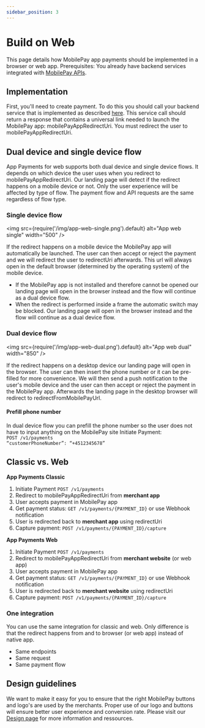 ```yaml
---
sidebar_position: 3
---
```


# Build on Web

This page details how MobilePay app payments should be implemented in a browser or web app.
Prerequisites: You already have backend services integrated with [MobilePay APIs](/docs/app-payments/guides/how-it-works).

## Implementation

First, you'll need to create payment. To do this you should call your backend service that is implemented as described [here](/docs/app-payments/payments-refunds/create-payments). This service call should return a response that contains a universal link needed to launch the MobilePay app: mobilePayAppRedirectUri. You must redirect the user to mobilePayAppRedirectUri.

## Dual device and single device flow

App Payments for web supports both dual device and single device flows. It depends on which device the user uses when you redirect to mobilePayAppRedirectUri. Our landing page will detect if the redirect happens on a mobile device or not. Only the user experience will be affected by type of flow. The payment flow and API requests are the same regardless of flow type.

### Single device flow

<img
  src={require('/img/app-web-single.png').default}
  alt="App web single"
  width="500"
/>

If the redirect happens on a mobile device the MobilePay app will automatically be launched. The user can then accept or reject the payment and we will redirect the user to redirectUri afterwards. This url will always open in the default browser (determined by the operating system) of the mobile device.

* If the MobilePay app is not installed and therefore cannot be opened our landing page will open in the browser instead and the flow will continue as a dual device flow.
* When the redirect is performed inside a frame the automatic switch may be blocked. Our landing page will open in the browser instead and the flow will continue as a dual device flow.

### Dual device flow

<img
  src={require('/img/app-web-dual.png').default}
  alt="App web dual"
  width="850"
/>

If the redirect happens on a desktop device our landing page will open in the browser. The user can then insert the phone number or it can be pre-filled for more convenience. We will then send a push notification to the user's mobile device and the user can then accept or reject the payment in the MobilePay app. Afterwards the landing page in the desktop browser will redirect to redirectFromMobilePayUrl.

#### Prefill phone number
In dual device flow you can prefill the phone number so the user does not have to input anything on the MobilePay site
Initiate Payment: <br />
`POST /v1/payments`<br />
`“customerPhoneNumber”: “+4512345678”`

## Classic vs. Web

**App Payments Classic**

1. Initiate Payment `POST /v1/payments`
2. Redirect to mobilePayAppRedirectUri from **merchant app**
3. User accepts payment in MobilePay app
4. Get payment status: `GET /v1/payments/{PAYMENT_ID}` or use Webhook notification
5. User is redirected back to **merchant app** using redirectUri
6. Capture payment: `POST /v1/payments/{PAYMENT_ID}/capture`

**App Payments Web**

1. Initiate Payment `POST /v1/payments`
2. Redirect to mobilePayAppRedirectUri from **merchant website** (or web app)
3. User accepts payment in MobilePay app
4. Get payment status: `GET /v1/payments/{PAYMENT_ID}` or use Webhook notification
5. User is redirected back to **merchant website** using redirectUri
6. Capture payment: `POST /v1/payments/{PAYMENT_ID}/capture`

### One integration
You can use the same integration for classic and web. Only difference is that the redirect happens from and to browser (or web app) instead of native app.
* Same endpoints
* Same request
* Same payment flow

## Design guidelines
We want to make it easy for you to ensure that the right MobilePay buttons and logo's are used by the merchants. Proper use of our logo and buttons will ensure better user experience and conversion rate. Please visit our [Design page](https://mobilepaygroup.com/design) for more information and ressources.